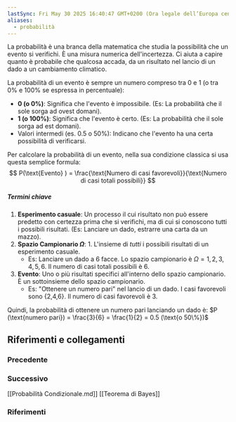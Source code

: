 ```yaml
---
lastSync: Fri May 30 2025 16:40:47 GMT+0200 (Ora legale dell’Europa centrale)
aliases:
  - probabilità
---
```

La probabilità è una branca della matematica che studia la possibilità che un evento si verifichi. È una misura numerica dell'incertezza. Ci aiuta a capire quanto è probabile che qualcosa accada, da un risultato nel lancio di un dado a un cambiamento climatico.

La probabilità di un evento è sempre un numero compreso tra 0 e 1 (o tra 0% e 100% se espressa in percentuale):
- **0 (o 0%)**: Significa che l'evento è impossibile. (Es: La probabilità che il sole sorga ad ovest domani).
- **1 (o 100%)**: Significa che l'evento è certo. (Es: La probabilità che il sole sorga ad est domani).
- Valori intermedi (es. 0.5 o 50%): Indicano che l'evento ha una certa possibilità di verificarsi.

Per calcolare la probabilità di un evento, nella sua condizione classica si usa questa semplice formula:
$$
P(\text{Evento} ) = \frac{\text{Numero di casi favorevoli}}{\text{Numero di casi totali possibili}}
$$
##### Termini chiave
1. **Esperimento casuale**: Un processo il cui risultato non può essere predetto con certezza prima che si verifichi, ma di cui si conoscono tutti i possibili risultati. (Es: Lanciare un dado, estrarre una carta da un mazzo).
2. **Spazio Campionario $\Omega$**: 1. L'insieme di _tutti_ i possibili risultati di un esperimento casuale.
    - Es: Lanciare un dado a 6 facce. Lo spazio campionario è $\Omega ={1,2,3,4,5,6}$. Il numero di casi totali possibili è 6.
3. **Evento**: Uno o più risultati specifici all'interno dello spazio campionario. È un sottoinsieme dello spazio campionario.
    - Es: "Ottenere un numero pari" nel lancio di un dado. I casi favorevoli sono {2,4,6}. Il numero di casi favorevoli è 3.

Quindi, la probabilità di ottenere un numero pari lanciando un dado è:
$P (\text{numero pari}) = \frac{3}{6} = \frac{1}{2} = 0.5 (\text{o 50\%})$


## Riferimenti e collegamenti
### Precedente


### Successivo
[[Probabilità Condizionale.md]]
[[Teorema di Bayes]]

### Riferimenti
